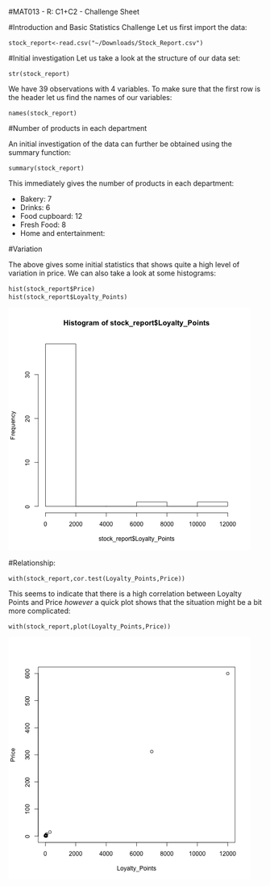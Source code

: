 #MAT013 - R: C1+C2 - Challenge Sheet


#Introduction and Basic Statistics Challenge
Let us first import the data:

    stock_report<-read.csv("~/Downloads/Stock_Report.csv")

#Initial investigation
Let us take a look at the structure of our data set:

    str(stock_report)

We have 39 observations with 4 variables. To make sure that the first row is the header let us find the names of our variables:

    names(stock_report)

#Number of products in each department

An initial investigation of the data can further be obtained using the summary function:

    summary(stock_report)

This immediately gives the number of products in each department:

- Bakery: 7
- Drinks: 6
- Food cupboard: 12
- Fresh Food: 8
- Home and entertainment:

#Variation

The above gives some initial statistics that shows quite a high level of variation in price. We can also take a look at some histograms:

    hist(stock_report$Price)
    hist(stock_report$Loyalty_Points)

![Histogram](hist_of_Loyalty.png)


#Relationship:

    with(stock_report,cor.test(Loyalty_Points,Price))

This seems to indicate that there is a high correlation between Loyalty Points and Price *however* a quick plot shows that the situation might be a bit more complicated:

    with(stock_report,plot(Loyalty_Points,Price))

![Scatter Plot](scatter_of_loyaltyvprice.png)
